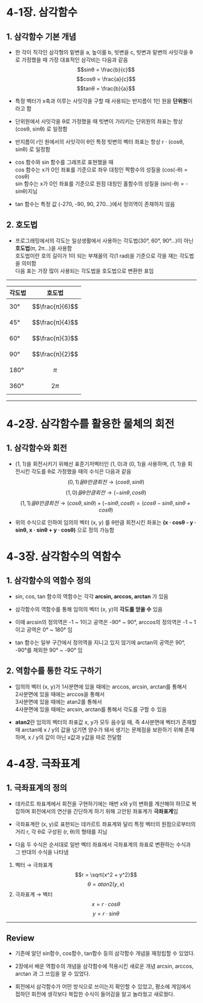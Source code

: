 # 4-1장. 삼각함수
## 1. 삼각함수 기본 개념
- 한 각이 직각인 삼각형의 밑변을 a, 높이를 b, 빗변을 c, 빗변과 밑변의 사잇각을 θ로 가정했을 때 가장 대표적인 삼각비는 다음과 같음
$$sinθ = \frac{b}{c}$$ 
$$cosθ = \frac{a}{c}$$
$$tanθ = \frac{b}{a}$$

- 특정 벡터가 x축과 이루는 사잇각을 구할 때 사용되는 반지름이 1인 원을 **단위원**이라고 함

- 단위원에서 사잇각을 θ로 가정했을 때 빗변이 가리키는 단위원의 좌표는 항상 (cosθ, sinθ) 로 일정함

- 반지름이 r인 원에서의 사잇각이 θ인 특정 빗변의 벡터 좌표는 항상 r · (cosθ, sinθ) 로 일정함

- cos 함수와 sin 함수를 그래프로 표현했을 때<br>
cos 함수는 x가 0인 좌표를 기준으로 좌우 대칭인 짝함수의 성질을 (cos(-θ) = cosθ)<br>
sin 함수는 x가 0인 좌표를 기준으로 원점 대칭인 홀함수의 성질을 (sin(-θ) = -sinθ)지님

- tan 함수는 특정 값 (-270, -90, 90, 270...)에서 정의역이 존재하지 않음

## 2. 호도법
- 프로그래밍에서의 각도는 일상생활에서 사용하는 각도법(30°, 60°, 90°...)이 아닌 **호도법**(π, 2π...)을 사용함<br>
호도법이란 호의 길이가 1이 되는 부채꼴의 각(1 rad)을 기준으로 각을 재는 각도법을 의미함<br>
다음 표는 가장 많이 사용되는 각도법을 호도법으로 변환한 표임<br>
---
|각도법|호도법|
|---|---|
|30°|$$\frac{π}{6}$$|
|45°|$$\frac{π}{4}$$|
|60°|$$\frac{π}{3}$$|
|90°|$$\frac{π}{2}$$|
|180°|$$π$$|
|360°|$$2π$$|
---

# 4-2장. 삼각함수를 활용한 물체의 회전
## 1. 삼각함수와 회전
- (1, 1)을 회전시키기 위해선 표준기저벡터인 (1, 0)과 (0, 1)을 사용하며, (1, 1)을 회전시킨 각도를 θ로 가정했을 때의 수식은 다음과 같음<br>
$$(0, 1)을 θ만큼 회전 → (cosθ, sinθ)$$
$$(1, 0)을 θ만큼 회전 → (-sinθ, cosθ)$$
$$(1, 1)을 θ만큼 회전 → (cosθ, sinθ) + (-sinθ, cosθ) = (cosθ - sinθ, sinθ + cosθ)$$

- 위의 수식으로 인하여 임의의 벡터 (x, y) 를 θ만큼 회전시킨 좌표는 **(x · cosθ - y · sinθ, x · sinθ + y · cosθ)** 으로 정의 가능함

# 4-3장. 삼각함수의 역함수
## 1. 삼각함수의 역함수 정의
- sin, cos, tan 함수의 역함수는 각각 **arcsin, arccos, arctan** 가 있음

- 삼각함수의 역함수를 통해 임의의 벡터 (x, y)의 **각도를 얻을 수** 있음

- 이때 arcsin의 정의역은 -1 ~ 1이고 공역은 -90° ~ 90°, arccos의 정의역은 -1 ~ 1이고 공역은 0° ~ 180° 임

- tan 함수는 일부 구간에서 정의역을 지니고 있지 않기에 arctan의 공역은 90°, -90°를 제외한 90° ~ -90° 임

## 2. 역함수를 통한 각도 구하기
- 임의의 벡터 (x, y)가 1사분면에 있을 때에는 arccos, arcsin, arctan를 통해서<br>
2사분면에 있을 때에는 arccos을 통해서<br>
3사분면에 있을 때에는 atan2를 통해서<br>
4사분면에 있을 때에는 arcsin, arctan를 통해서 각도를 구할 수 있음

- **atan2**란 임의의 벡터의 좌표값 x, y가 모두 음수일 때, 즉 4사분면에 벡터가 존재할 때 arctan에 x / y의 값을 넘기면 양수가 돼서 생기는 문제점을 보완하기 위해 존재하며, x / y의 값이 아닌 x값과 y값을 따로 전달함

# 4-4장. 극좌표계
## 1. 극좌표계의 정의
- 데카르트 좌표계에서 회전을 구현하기에는 매번 x와 y의 변화를 계산해야 하므로 복잡하며 회전에서의 연산을 간단하게 하기 위해 고안된 좌표계가 **극좌표계**임

- 극좌표계란 (x, y)로 표현되는 데카르트 좌표계와 달리 특정 벡터의 원점으로부터의 거리 r, 각 θ로 구성된 (r, θ)의 형태를 지님

- 다음 두 수식은 순서대로 일반 벡터 좌표에서 극좌표계의 좌표로 변환하는 수식과 그 반대의 수식을 나타냄<br>
1. 벡터 → 극좌표계
$$r = \sqrt{x^2 + y^2}$$
$$θ = atan2(y, x)$$
2. 극좌표계 → 벡터
$$x = r · cosθ$$
$$y = r · sinθ$$

---
## Review
- 기존에 알던 sin함수, cos함수, tan함수 등의 삼각함수 개념을 재정립할 수 있었다.

- 2장에서 배운 역함수의 개념을 삼각함수에 적용시킨 새로운 개념 arcsin, arccos, arctan 과 그 쓰임을 알 수 있었다.

- 회전에서 삼각함수가 어떤 방식으로 쓰이는지 확인할 수 있었고, 평소에 게임에서 접하던 회전에 생각보다 복잡한 수식이 들어감을 알고 놀라웠고 새로웠다.